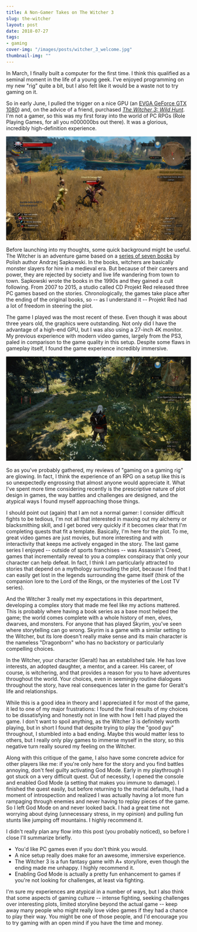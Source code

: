 ```yaml
---
title: A Non-Gamer Takes on The Witcher 3
slug: the-witcher
layout: post
date: 2018-07-27
tags:
- gaming
cover-img: "/images/posts/witcher_3_welcome.jpg"
thumbnail-img: ""
---
```


In March, I finally built a computer for the first time.
I think this qualified as a seminal moment in the life of a young geek.
I've enjoyed programming on my new "rig" quite a bit, but I also felt like it would be a waste not to try gaming on it.

So in early June, I pulled the trigger on a nice GPU (an [EVGA GeForce GTX 1080](https://www.amazon.com/EVGA-GeForce-Support-Graphics-08G-P4-6286-KR/dp/B01GAI64GO)) and, on the advice of a friend, purchased *[The Witcher 3: Wild Hunt](http://thewitcher.com/en/witcher3)*.
I'm not a gamer, so this was my first foray into the world of PC RPGs (Role Playing Games, for all you n000000bs out there).
It was a glorious, incredibly high-definition experience.

<!--more-->

![Witcher 3 Fighting](witcher_3_fighting.jpg)

Before launching into my thoughts, some quick background might be useful.
The Witcher is an adventure game based on a [series of seven books](https://en.wikipedia.org/wiki/The_Witcher) by Polish author Andrzej Sapkowski.
In the books, witchers are basically monster slayers for hire in a medieval era.
But because of their careers and power, they are rejected by society and live life wandering from town to town.
Sapkowski wrote the books in the 1990s and they gained a cult following.
From 2007 to 2015, a studio called CD Projekt Red released three PC games based on the stories.
Chronologically, the games take place after the ending of the original books, so -- as I understand it -- Projekt Red had a lot of freedom in steering the plot.

The game I played was the most recent of these.
Even though it was about three years old, the graphics were outstanding.
Not only did I have the advantage of a high-end GPU, but I was also using a 27-inch 4K monitor.
My previous experience with modern video games, largely from the PS3, paled in comparison to the game quality in this setup.
Despite some flaws in gameplay itself, I found the game experience incredibly immersive.

![Witcher 3 Forest](witcher_3_forest.jpg)

So as you've probably gathered, my reviews of "gaming on a gaming rig" are glowing.
In fact, I think the experience of an RPG on a setup like this is so unexpectedly engrossing that almost anyone would appreciate it.
What I've spent more time considering recently is the prescriptive nature of plot design in games, the way battles and challenges are designed, and the atypical ways I found myself approaching those things.

I should point out (again) that I am not a normal gamer: I consider difficult fights to be tedious, I'm not all that interested in maxing out my alchemy or blacksmithing skill, and I get bored very quickly if it becomes clear that I'm completing quests that fit a template.
Basically, I'm here for the plot.
To me, great video games are just movies, but more interesting and with interactivity that keeps me actively engaged in the story.
The last game series I enjoyed -- outside of sports franchises -- was Assassin's Creed, games that incrementally reveal to you a complex conspiracy that only your character can help defeat.
In fact, I think I am particularly attracted to stories that depend on a mythology surrouding the plot, because I find that I can easily get lost in the legends surrounding the game itself (think of the companion lore to the Lord of the Rings, or the mysteries of the Lost TV series).

And the Witcher 3 really met my expectations in this department, developing a complex story that made me feel like my actions mattered.
This is probably where having a book series as a base most helped the game; the world comes complete with a whole history of men, elves, dwarves, and monsters.
For anyone that has played Skyrim, you've seen where storytelling can go wrong.
Skyrim is a game with a similar setting to the Witcher, but its lore doesn't really make sense and its main character is the nameless "Dragonborn" who has no backstory or particularly compelling choices.

In the Witcher, your character (Geralt) has an established tale.
He has love interests, an adopted daughter, a mentor, and a career.
His career, of course, is witchering, and that provides a reason for you to have adventures throughout the world.
Your choices, even in seemingly routine dialogues throughout the story, have real consequences later in the game for Geralt's life and relationships.

While this is a good idea in theory and I appreciated it for most of the game, it led to one of my major frustrations:
I found the final results of my choices to be dissatisfying and honestly not in line with how I felt I had played the game.
I don't want to spoil anything, as the Witcher 3 is definitely worth playing, but in short I found that despite trying to play the "good guy" throughout, I stumbled into a bad ending.
Maybe this would matter less to others, but I really only play games to immerse myself in the story, so this negative turn really soured my feeling on the Witcher.

Along with this critique of the game, I also have some concrete advice for other players like me:
if you're only here for the story and you find battles annoying, don't feel guilty activating God Mode.
Early in my playthrough I got stuck on a very difficult quest.
Out of necessity, I opened the console and enabled God Mode (a setting that makes you immune to damage).
I finished the quest easily, but before returning to the mortal defaults, I had a moment of introspection and realized I was actually having a lot more fun rampaging through enemies and never having to replay pieces of the game.
So I left God Mode on and never looked back.
I had a great time not worrying about dying (unnecessary stress, in my opinion) and pulling fun stunts like jumping off mountains.
I highly recommend it.

I didn't really plan any flow into this post (you probably noticed), so before I close I'll summarize briefly.

- You'd like PC games even if you don't think you would.
- A nice setup really does make for an awesome, immersive experience.
- The Witcher 3 is a fun fantasy game with A+ story/lore, even though the ending made me unhappy.
I highly recommend it.
- Enabling God Mode is actually a pretty fun enhancement to games if you're not looking for challenges, at least via fighting. 

I'm sure my experiences are atypical in a number of ways, but I also think that some aspects of gaming culture -- intense fighting, seeking challenges over interesting plots, limited storyline beyond the actual game -- keep away many people who might really love video games if they had a chance to play their way.
You might be one of those people, and I'd encourage you to try gaming with an open mind if you have the time and money.
